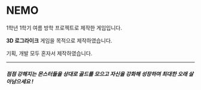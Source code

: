 # NEMO

1학년 1학기 여름 방학 프로젝트로 제작한 게임입니다.

**3D 로그라이크** 게임을 목적으로 제작하였습니다.

기획, 개발 모두 혼자서 제작하였습니다.

---

##### 점점 강해지는 몬스터들을 상대로 골드를 모으고 자신을 강화해 성장하며 최대한 오래 살아남으세요 !
